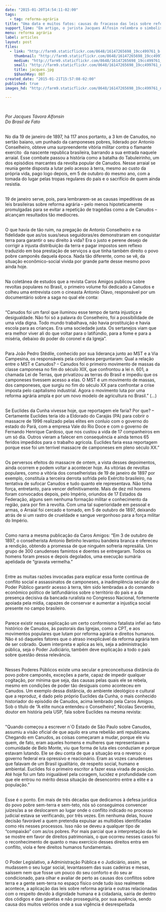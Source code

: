```yaml
---
date: "2015-01-20T14:54:11-02:00"
tags:
  - tag: reforma-agrária
title: "Uma data e muitos fatos: causas do fracasso das leis sobre reforma agrária"
support_line: "Em artigo, o jurista Jacques Alfosin relembra o simbolismo da derrota do exército em Canudos, no dia 19 de janeiro 1897, e depois a vitória secular do latifúndio contra a reforma agrária."
menu: reforma agrária
label: articles
layout: post
files:
  - link: "http://farm9.staticflickr.com/8648/16147265698_19cc499761_b.jpg"
    thumbnail: "http://farm9.staticflickr.com/8648/16147265698_19cc499761_t.jpg"
    medium: "http://farm9.staticflickr.com/8648/16147265698_19cc499761_z.jpg"
    small: "http://farm9.staticflickr.com/8648/16147265698_19cc499761_n.jpg"
    title: jacques.jpg
    $$hashKey: 0BT
created_date: "2015-01-21T15:57:08-02:00"
published: true
images_hd: "http://farm9.staticflickr.com/8648/16147265698_19cc499761_n.jpg"

---
```

<div id="content-header">
<div id="content-title">
<p>&nbsp;</p>
</div>
</div>

<div id="content-area">
<div id="default-content">
<div id="node-16952">
<div>
<p><em>Por Jacques T&aacute;vora Alfonsin<br />
Do Brasil de Fato</em></p>

<p><br />
No dia 19 de janeiro de 1897, h&aacute; 117 anos portanto, a 3 km de Canudos, no sert&atilde;o baiano, um punhado da camponeses pobres, liderado por Antonio Conselheiro, obteve uma surpreendente vit&oacute;ria militar contra o flamante exercito &nbsp;da nascente republica brasileira, barrando a sua entrada naquele arraial. Esse combate passou a hist&oacute;ria como a batalha do Tabuleirinho, um dos epis&oacute;dios marcantes da revolta popular de Canudos. Nesse arraial se reunia gente disposta a lutar pelo acesso &agrave; terra, mesmo ao custo da pr&oacute;pria vida, pago logo depois, em 5 de outubro do mesmo ano, com a tomada do lugar pelas tropas regulares do pa&iacute;s e o sacrif&iacute;cio de quem ainda resistia.</p>

<p><br />
19 de janeiro serve, pois, para lembrarem-se as causas impeditivas de as leis brasileiras sobre reforma agr&aacute;ria &ndash; pelo menos hipoteticamente promulgadas para se evitar a repeti&ccedil;&atilde;o de trag&eacute;dias como a de Canudos &ndash; alcan&ccedil;am resultados t&atilde;o med&iacute;ocres.</p>

<p><br />
O que havia de t&atilde;o ruim, na prega&ccedil;&atilde;o de Antonio Conselheiro e na fidelidade que as/os suas/seus seguidoras/es demonstraram em conquistar terra para garantir o seu direito &agrave; vida? Era o justo e perene desejo de corrigir a injusta distribui&ccedil;&atilde;o da terra e pagar impostos sem reflexo traduzido em boa presta&ccedil;&atilde;o de servi&ccedil;os a que tinha tamb&eacute;m direito o povo pobre campon&ecirc;s daquela &eacute;poca. Nada t&atilde;o diferente, como se v&ecirc;, da situa&ccedil;&atilde;o econ&ocirc;mico-social vivida por grande parte desse mesmo povo ainda hoje.</p>

<p><br />
Na colet&acirc;nea de estudos que a revista Caros Amigos publicou sobre revoltas populares no Brasil, o primeiro volume foi dedicado a Canudos e colheu uma entrevista com o cineasta Antonio Olavo, respons&aacute;vel por um document&aacute;rio sobre a saga no qual ele conta:</p>

<p><br />
&ldquo;Canudos foi um farol que iluminou esse tempo de tanta injusti&ccedil;a e desigualdade. N&atilde;o foi s&oacute; a palavra do Conselheiro, foi a possibilidade de uma vida digna. Todo mundo trabalhava, n&atilde;o havia prostitui&ccedil;&atilde;o e havia escola para as crian&ccedil;as. Era uma sociedade justa. Os sertanejos viam que era melhor viver ali do que voltar para o latif&uacute;ndio, para a fome e para a mis&eacute;ria, debaixo do poder do coronel e da Igreja&rdquo;.</p>

<p><br />
Para Jo&atilde;o Pedro St&eacute;dile, conhecido por sua lideran&ccedil;a junto ao MST e a Via Campesina, os respons&aacute;veis pela colet&acirc;nea perguntaram: Qual a rela&ccedil;&atilde;o entre o MST e Canudos? &ndash; Canudos foi o primeiro movimento de massas da classe camponesa no fim do s&eacute;culo XIX, que confrontou a lei n. 601, a chamada Lei de Terras, que privatizou as terras do Brasil e impediu que os camponeses tivessem acesso a elas. O MST &eacute; um movimento de massas, dos camponeses, que surgiu no fim do s&eacute;culo XX para confrontar a crise imposta pelo capitalismo industrial. Agora o movimento luta por uma reforma agr&aacute;ria ampla e por um novo modelo de agricultura no Brasil.&rdquo; (&hellip;)</p>

<p><br />
Se Euclides da Cunha vivesse hoje, que reportagem ele faria? Por que? &ndash; Certamente Euclides teria ido a Eldorado do Caraj&aacute;s (PA) para cobrir o massacre de 1996 realizado pelas elites em conluio com o governo do estado do Par&aacute;, com a empresa Vale do Rio Doce e com o governo de Fernando Henrique Cardoso, que nos custou a vida de 17 companheiros em um s&oacute; dia. Outros vieram a falecer em consequ&ecirc;ncia e ainda temos 65 feridos impedidos para o trabalho agr&iacute;cola. Euclides faria essa reportagem porque esse foi um terr&iacute;vel massacre de camponeses em pleno s&eacute;culo XX.&rdquo;</p>

<p><br />
Os perversos efeitos do massacre de ontem, a vista desses depoimentos, ainda ocorrem e podem voltar a acontecer hoje. As vit&oacute;rias de revoltas populares, como a vit&oacute;ria dos conselheristas de 19 de janeiro de 1897 por exemplo, constitu&iacute;a a terceira derrota sofrida pelo Ex&eacute;rcito brasileiro, na tentativa de sufocar Canudos e tudo quanto ele representava. N&atilde;o tinha for&ccedil;a, entretanto, para vencer definitivamente. Mais de dez mil homens foram convocados depois, pelo Imp&eacute;rio, oriundos de 17 Estados da Federa&ccedil;&atilde;o, alguns sem nenhuma forma&ccedil;&atilde;o militar e conhecimento da regi&atilde;o, para por fim &agrave; revolta. Com uma tal superioridade em pessoal e armas, o Arraial foi cercado e tomado, em 5 de outubro de 1897, deixando atr&aacute;s de si um rastro de crueldade e sangue vergonhoso para a for&ccedil;a militar do Imp&eacute;rio.</p>

<p><br />
Como narra a mesma publica&ccedil;&atilde;o da Caros Amigos: &ldquo;Em 3 de outubro de 1897, o conselherista Antonio Betinho levantou bandeira branca e ofereceu a rendi&ccedil;&atilde;o, obtendo a promessa de que ningu&eacute;m sofreria repres&aacute;lia. Um grupo de 300 canudenses famintos e doentes se entregaram. Todos os homens foram presos e depois degolados, uma execu&ccedil;&atilde;o sum&aacute;ria apelidada de &ldquo;gravata vermelha.&rdquo;</p>

<p><br />
Entre as muitas raz&otilde;es invocadas para explicar essa fonte cont&iacute;nua de conflito social e assassinatos de camponeses, a inadimpl&ecirc;ncia secular de o Poder P&uacute;blico garantir acesso &agrave; terra, t&ecirc;m sido lembradas a do comando econ&ocirc;mico pol&iacute;tico de latifundi&aacute;rios sobre o territ&oacute;rio do pa&iacute;s e a da presen&ccedil;a decisiva da bancada ruralista no Congresso Nacional, fortemente apoiada pela m&iacute;dia, capazes de conservar e aumentar a injusti&ccedil;a social presente no campo brasileiro.</p>

<p><br />
Parece existir nessa explica&ccedil;&atilde;o um certo conformismo fatalista infiel ao fato hist&oacute;rico de Canudos, &agrave;s pastorais das Igrejas, como a CPT, e aos movimentos populares que lutam por reforma agr&aacute;ria e direitos humanos. N&atilde;o &eacute; s&oacute; daqueles fatores que o atraso inexplic&aacute;vel da reforma agr&aacute;ria tem de ser cobrado. Quem interpreta e aplica as leis, seja a administra&ccedil;&atilde;o p&uacute;blica, seja o Poder Judici&aacute;rio, tamb&eacute;m deve explica&ccedil;&atilde;o a todo o pa&iacute;s sobre quest&atilde;o dessa relev&acirc;ncia.</p>

<p><br />
Nesses Poderes P&uacute;blicos existe uma secular e preconceituosa dist&acirc;ncia do povo pobre campon&ecirc;s, exce&ccedil;&otilde;es a parte, capaz de impedir qualquer cogita&ccedil;&atilde;o, por m&iacute;nima que seja, das causas pelas quais ele se rebela, mesmo em condi&ccedil;&otilde;es de poder t&atilde;o desiguais como aconteceu em Canudos. Um exemplo dessa dist&acirc;ncia, do ambiente ideol&oacute;gico e cultural que a reproduz, &eacute; dado pelo pr&oacute;prio Euclides da Cunha, o mais conhecido historiador do epis&oacute;dio de Canudos, acima lembrado pela Caros Amigos. Sob o t&iacute;tulo de &ldquo;A elite nunca entendeu o Conselheiro&rdquo;, Nicolau Sevcenko, doutor em hist&oacute;ria pela USP, fala sobre Euclides na mesma revista:</p>

<p><br />
&quot;Quando come&ccedil;ou a escrever n&acute;O Estado de S&atilde;o Paulo sobre Canudos, assumiu a vis&atilde;o oficial de que aquilo era uma rebeli&atilde;o anti republicana. Chegando em Canudos, as coisas come&ccedil;aram a mudar, porque ele viu quem, de fato, eram aqueles homens e mulheres que representavam a comunidade de Belo Monte, viu que forma de luta eles conduziam e porque estavam lutando. Ele se deu conta de que a situa&ccedil;&atilde;o era o reverso: o governo federal era opressivo e reacion&aacute;rio. Eram as vozes canudenses que falavam de um Brasil igualit&aacute;rio, de respeito social, humano e ambiental. Euclides foi o primeiro escritor a fazer essa virada de posi&ccedil;&atilde;o. At&eacute; hoje foi um fato inigual&aacute;vel pela coragem, lucidez e profundidade com que ele entrou no m&eacute;rito dessa situa&ccedil;&atilde;o de desencontro entre a elite e a popula&ccedil;&atilde;o.&rdquo;</p>

<p><br />
Esse &eacute; o ponto. Em mais de tr&ecirc;s d&eacute;cadas que dedicamos &agrave; defesa jur&iacute;dica do povo pobre sem-terra e sem-teto, n&oacute;s s&oacute; conseguimos convencer ju&iacute;zes/as a se deslocarem ao lugar onde o conflito indicado no processo judicial estava se verificando, por tr&ecirc;s vezes. Em nenhuma delas, houve decis&atilde;o favor&aacute;vel a quem pretendia expulsar as multid&otilde;es identificadas como r&eacute;s nesses processos. Isso n&atilde;o se deveu a qualquer tipo de &ldquo;compaix&atilde;o&rdquo; com as/os pobres. Por mais parcial que a interpreta&ccedil;&atilde;o da lei se mostre em favor de direitos patrimoniais, o que ocorreu nesses casos foi o reconhecimento de quanto o mau exerc&iacute;cio desses direitos entra em conflito, viola e fere direitos humanos fundamentais.</p>

<p><br />
O Poder Legislativo, a Administra&ccedil;&atilde;o P&uacute;blica e o Judici&aacute;rio, assim, se mudassem o seu lugar social, levantassem das suas cadeiras e mesas, sa&iacute;ssem nem que fosse um pouco do seu conforto e do seu ar condicionado, para olhar e avaliar de perto as causas dos conflitos sobre terra e a gente sem-terra no espa&ccedil;o f&iacute;sico onde tudo isso realmente acontece, a aplica&ccedil;&atilde;o das leis sobre reforma agr&aacute;ria e outras relacionadas com o respeito devido &agrave; dignidade humana e &agrave; cidadania, sairia de dentro dos c&oacute;digos e das gavetas e n&atilde;o prosseguiria, por sua aus&ecirc;ncia, sendo causa dos muitos vel&oacute;rios onde a sua vig&ecirc;ncia &eacute; desrespeitada</p>
</div>
</div>
</div>
</div>
